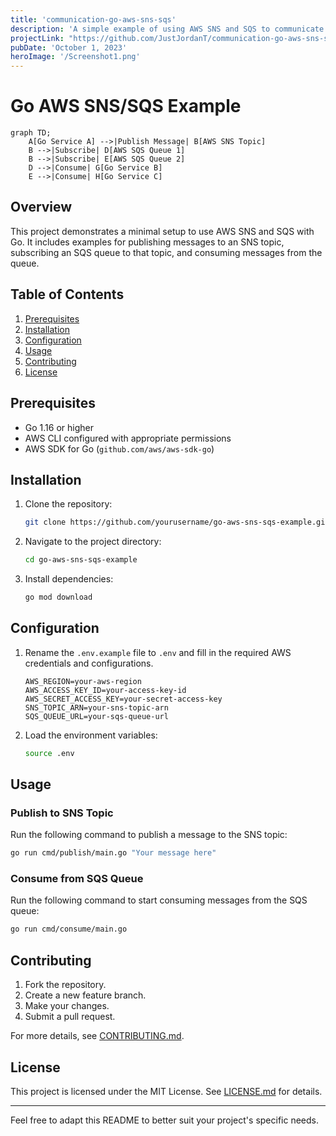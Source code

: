 ```yaml
---
title: 'communication-go-aws-sns-sqs'
description: 'A simple example of using AWS SNS and SQS to communicate between microservices'
projectLink: "https://github.com/JustJordanT/communication-go-aws-sns-sqs"
pubDate: 'October 1, 2023'
heroImage: '/Screenshot1.png'
---
```


# Go AWS SNS/SQS Example

```mermaid
graph TD;
    A[Go Service A] -->|Publish Message| B[AWS SNS Topic]
    B -->|Subscribe| D[AWS SQS Queue 1]
    B -->|Subscribe| E[AWS SQS Queue 2]
    D -->|Consume| G[Go Service B]
    E -->|Consume| H[Go Service C]
```

## Overview

This project demonstrates a minimal setup to use AWS SNS and SQS with Go. It includes examples for publishing messages to an SNS topic, subscribing an SQS queue to that topic, and consuming messages from the queue.

## Table of Contents

1. [Prerequisites](#prerequisites)
2. [Installation](#installation)
3. [Configuration](#configuration)
4. [Usage](#usage)
5. [Contributing](#contributing)
6. [License](#license)

## Prerequisites

- Go 1.16 or higher
- AWS CLI configured with appropriate permissions
- AWS SDK for Go (`github.com/aws/aws-sdk-go`)

## Installation

1. Clone the repository:

    ```bash
    git clone https://github.com/yourusername/go-aws-sns-sqs-example.git
    ```

2. Navigate to the project directory:

    ```bash
    cd go-aws-sns-sqs-example
    ```

3. Install dependencies:

    ```bash
    go mod download
    ```

## Configuration

1. Rename the `.env.example` file to `.env` and fill in the required AWS credentials and configurations.

    ```env
    AWS_REGION=your-aws-region
    AWS_ACCESS_KEY_ID=your-access-key-id
    AWS_SECRET_ACCESS_KEY=your-secret-access-key
    SNS_TOPIC_ARN=your-sns-topic-arn
    SQS_QUEUE_URL=your-sqs-queue-url
    ```

2. Load the environment variables:

    ```bash
    source .env
    ```

## Usage

### Publish to SNS Topic

Run the following command to publish a message to the SNS topic:

```bash
go run cmd/publish/main.go "Your message here"
```

### Consume from SQS Queue

Run the following command to start consuming messages from the SQS queue:

```bash
go run cmd/consume/main.go
```

## Contributing

1. Fork the repository.
2. Create a new feature branch.
3. Make your changes.
4. Submit a pull request.

For more details, see [CONTRIBUTING.md](CONTRIBUTING.md).

## License

This project is licensed under the MIT License. See [LICENSE.md](LICENSE.md) for details.

---

Feel free to adapt this README to better suit your project's specific needs.

